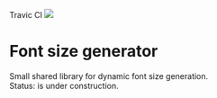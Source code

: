 Travic CI <img src='https://travis-ci.org/OrdinaryMind/Font-Size-Generator.svg?branch=invention'>

# Font size generator
Small shared library for dynamic font size generation.
<br>
Status: is under construction.




